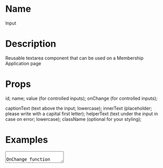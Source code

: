 # Name

Input

# Description

Reusable textarea component that can be used on a Membership Application page

# Props

id;
name;
value (for controlled inputs);
onChange (for controlled inputs);

captionText (text above the input; lowercase);
innerText (placeholder; please write with a capital first letter);
helperText (text under the input in case on error; lowercase);
className (optional for your styling);

# Examples

<Textarea
        id='035'
        name='textarea'
        captionText='caption'
        helperText='helper'
        innerText='Inner'
        className='textareaTest' />

OnChange function that coud be pass as a prop to the Input component:

const onInputChange = (event: React.ChangeEvent<HTMLInputElement>) => {
setValue(event.target.value);
};
